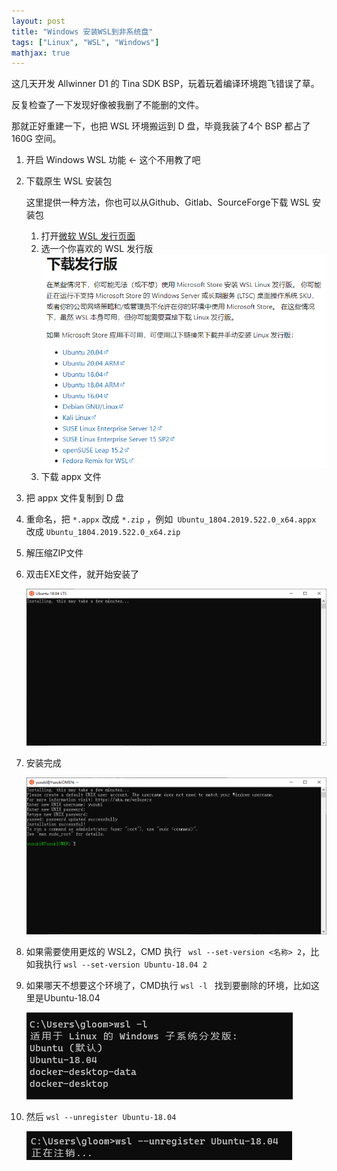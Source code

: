 ```yaml
---
layout: post
title: "Windows 安装WSL到非系统盘"
tags: ["Linux", "WSL", "Windows"]
mathjax: true
---
```



这几天开发 Allwinner D1 的 Tina SDK BSP，玩着玩着编译环境跑飞错误了草。


反复检查了一下发现好像被我删了不能删的文件。

那就正好重建一下，也把 WSL 环境搬运到 D 盘，毕竟我装了4个 BSP 都占了 160G 空间。

1. 开启 Windows WSL 功能 $\gets$ 这个不用教了吧

2. 下载原生 WSL 安装包

   这里提供一种方法，你也可以从Github、Gitlab、SourceForge下载 WSL 安装包

   1. 打开[微软 WSL 发行页面](https://docs.microsoft.com/zh-cn/windows/wsl/install-manual#downloading-distributions)
   2. 选一个你喜欢的 WSL 发行版
       ![image-20211226205044356](/assets/post/20211216/image-20211226205044356.png)
   4. 下载 appx 文件

3. 把 appx 文件复制到 D 盘

4. 重命名，把 `*.appx` 改成 `*.zip` ，例如` Ubuntu_1804.2019.522.0_x64.appx` 改成 `Ubuntu_1804.2019.522.0_x64.zip` 

5. 解压缩ZIP文件

6. 双击EXE文件，就开始安装了

   ![image-20211226205637251](/assets/post/20211216/image-20211226205637251.png)

7. 安装完成

   ![image-20211226205941186](/assets/post/20211216/image-20211226205941186.png)

8. 如果需要使用更炫的 WSL2，CMD 执行 ` wsl --set-version <名称> 2`，比如我执行 `wsl --set-version Ubuntu-18.04 2`

9. 如果哪天不想要这个环境了，CMD执行  `wsl -l ` 找到要删除的环境，比如这里是Ubuntu-18.04

   ![image-20211226205752445](/assets/post/20211216/image-20211226205752445.png)

10. 然后 `wsl --unregister Ubuntu-18.04` 

    ![image-20211226205847499](/assets/post/20211216/image-20211226205847499.png)
